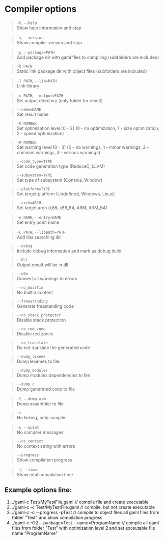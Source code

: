 # Compiler options

> `-h`, `--help` \
> Show help information and stop

> `-v`, `--version` \
> Show compiler version and stop

> `-p`, `--package=PATH` \
> Add package dir with gaml files to compiling (subfolders are included)

> `-b PATH` \
> Static link package dir with object files (subfolders are included)

> `-l PATH`, `--lib=PATH` \
> Link library

> `-o PATH`, `--output=PATH` \
> Set output directory (only folder for result)

> `--name=NAME` \
> Set result name

> `-O NUMBER` \
> Set optimization level [0 - 2] (0 - no optimization, 1 - size optimization, 2 - speed optimization)

> `-W NUMBER` \
> Set warning level [0 - 3] (0 - no warnings, 1 - minor warnings, 2 - common warnings, 3 - serious warnings)

> `--code_type=TYPE` \
> Set code generation type (ReduceC, LLVM)

> `--subsystem=TYPE` \
> Set type of subsystem (Console, Window)

> `--platform=TYPE` \
> Set target platform (Undefined, Windows, Linux)

> `--arch=ARCH` \
> Set target arch (x86, x86_64, ARM, ARM_64)

> `-e NAME`, `--entry=NAME` \
> Set entry point name

> `-L PATH`, `--libpath=PATH` \
> Add libs searching dir    

> `--debug` \
> Include debug information and mark as debug build

> `--DLL` \
> Output result will be in dll

> `--w2e` \
> Convert all warnings to errors 

> `--no_builtin` \
> No builtin content

> `--freestanding` \
> Generate freestanding code

> `--no_stack_protector` \
> Disable stack protection

> `--no_red_zone` \
> Disable red zones

> `--no_translate` \
> Do not translate the generated code

> `--dump_lexeme` \
> Dump lexemes to file

> `--dump_modules` \
> Dump modules dependencies to file

> `--dump_c` \
> Dump generated code to file

> `-S`, `--dump_asm` \
> Dump assembler to file

> `-c` \
> No linking, only compile

> `-q`, `--quiet` \
> No compiler messages

> `--no_context` \
> No context string with errors

> `--progress` \
> Show compilation progress

> `-t`, `--time` \
> Show total compilation time


                
## Example options line:

1. ./gaml-c Test/MyTestFile.gaml // compile file and create executable
2. ./gaml-c -c Test/MyTestFile.gaml // compile, but not create executable
3. ./gaml-c -c --progress -pTest // compile to object files all gaml files from folder "Test" and show compilation progress
4. ./gaml-c -O2 --package=Test --name=ProgramName // compile all gaml files from folder "Test" with optimization level 2 and set exceutable file name "ProgramName"

